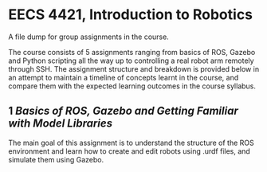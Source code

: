 # EECS 4421, Introduction to Robotics
A file dump for group assignments in the course.

The course consists of 5 assignments ranging from basics of ROS, Gazebo and Python scripting all the way up to controlling a real robot arm remotely through SSH. The assignment structure and breakdown is provided below in an attempt to maintain a timeline of concepts learnt in the course, and compare them with the expected learning outcomes in the course syllabus.

## 1 *Basics of ROS, Gazebo and Getting Familiar with Model Libraries*
The main goal of this assignment is to understand the structure of the ROS environment and learn how to create and edit robots using .urdf files, and simulate them using Gazebo.
